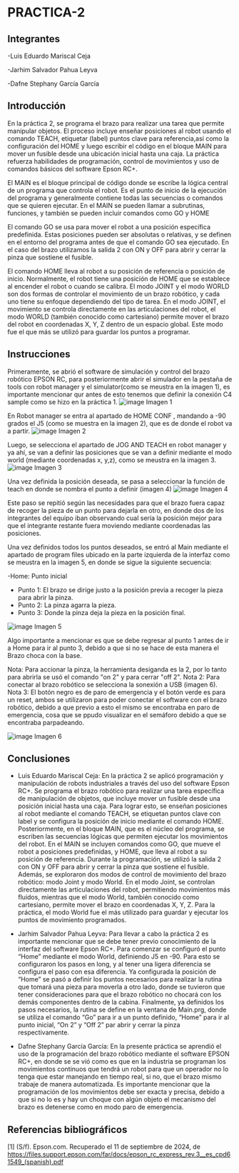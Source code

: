 # PRACTICA-2
## Integrantes
-Luis Eduardo Mariscal Ceja

-Jarhim Salvador Pahua Leyva

-Dafne Stephany García García

## Introducción
En la práctica 2, se programa el brazo para realizar una tarea que permite manipular objetos. El proceso incluye enseñar posiciones al robot usando el comando TEACH, etiquetar (label) puntos clave para referencia,así como la configuración del HOME  y luego escribir el código en el bloque MAIN para mover un fusible desde una ubicación inicial hasta una caja. La práctica refuerza habilidades de programación, control de movimientos y uso de comandos básicos del software Epson RC+.

El MAIN es el bloque principal de código donde se escribe la lógica central de un programa que controla el robot. Es el punto de inicio de la ejecución del programa y generalmente contiene todas las secuencias o comandos que se quieren ejecutar. En el MAIN  se pueden llamar a subrutinas, funciones, y también se pueden incluir comandos como GO y HOME

El comando GO se usa para mover el robot a una posición específica predefinida. Estas posiciones pueden ser absolutas o relativas, y se definen en el entorno del programa antes de que el comando GO sea ejecutado. En el caso del brazo utilizamos la salida 2 con ON y OFF para abrir y cerrar la pinza que sostiene el fusible.

El comando HOME lleva al robot a su posición de referencia o posición de inicio. Normalmente, el robot tiene una posición de HOME que se establece al encender el robot o cuando se calibra.
El modo JOINT y el modo WORLD son dos formas de controlar el movimiento de un brazo robótico, y cada uno tiene su enfoque dependiendo del tipo de tarea.
En el modo JOINT, el movimiento se controla directamente en las articulaciones del robot, el modo WORLD (también conocido como cartesiano) permite mover el brazo del robot en coordenadas X, Y, Z dentro de un espacio global. Este modo fue el que más se utilizó para guardar los puntos a programar.

## Instrucciones
Primeramente, se abrió el software de simulación y control del brazo robótico EPSON RC, para posteriormente abrir el simulador en la pestaña de tools con robot manager y el simulator(como se meustra en la imagen 1), es importante mencionar qur antes de esto tenemos que definir la conexión C4 sample como se hizo en la práctica 1.
![image](https://github.com/user-attachments/assets/de88c743-8a49-48e3-9d0c-ef1fe6c0de0d)
Imagen 1

En Robot manager se entra al apartado de HOME CONF , mandando a -90 grados el J5 (como se muestra en la imagen 2), que es de donde el robot va a partir.
![image](https://github.com/user-attachments/assets/be6ef098-7b7d-46a4-9632-e689304a5400)
Imagen 2

Luego, se selecciona el apartado de JOG AND TEACH en robot manager y ya ahí, se van a definir las posiciones que se van a definir mediante el modo world (mediante coordenadas x, y,z), como se meustra en la imagen 3.
![image](https://github.com/user-attachments/assets/02849d94-4b9d-48fb-a0ff-2bd61b5708d8)
Imagen 3

Una vez definida la posición deseada, se pasa a seleccionar la función de teach en donde se nombra el punto a definir (imagen 4)
![image](https://github.com/user-attachments/assets/7a00edf0-d357-4b0d-a97a-96d3e04b2019)
Imagen 4

Este paso se repitió según las necesidades para que el brazo fuera capaz de recoger la pieza de un punto para dejarla en otro, en donde dos de los integrantes del equipo iban observando cual sería la posición mejor para que el integrante restante fuera moviendo mediante coordenadas las posiciones.

Una vez definidos todos los puntos deseados, se entró al Main mediante el apartado de program files ubicado en la parte izquierda de la interfaz como se meustra en la imagen 5, en donde se sigue la siguiente secuencia:

-Home: Punto inicial
- Punto 1: El brazo se dirige justo a la posición previa a recoger la pieza para abrir la pinza.
- Punto 2: La pinza agarra la pieza.
- Punto 3: Donde la pinza deja la pieza en la posición final.

![image](https://github.com/user-attachments/assets/5608789f-57b4-4116-b975-a21867d8c96f)
Imagen 5

Algo importante a mencionar es que se debe regresar al punto 1 antes de ir a Home para ir al punto 3, debido a que si no se hace de esta manera el Brazo choca con la base.

Nota: Para accionar la pinza, la herramienta desiganda es la 2, por lo tanto para abrirla se usó el comando "on 2" y para cerrar "off 2".
Nota 2: Para conectar al brazo robótico se selecciona la sonexión a USB (imagen 6).
Nota 3: El botón negro es de paro de emergencia y el botón verde es para un reset, ambos se utilizaron para poder conectar el software con el brazo robótico, debido a que previo a esto el mismo se encontraba en paro de emergencia, cosa que se ppudo visualizar en el semáforo debido a que se encontraba parpadeando.

![image](https://github.com/user-attachments/assets/962abb15-f146-4701-8a0a-a18ef229f850)
Imagen 6

## Conclusiones
- Luis Eduardo Mariscal Ceja:
En la práctica 2 se  aplicó programación y manipulación de robots industriales a través del uso del software Epson RC+. Se programa el brazo robótico para realizar una tarea específica de manipulación de objetos, que incluye mover un fusible desde una posición inicial hasta una caja. Para lograr esto, se enseñan posiciones al robot mediante el comando TEACH, se etiquetan puntos clave con label y se configura la posición de inicio mediante el comando HOME. Posteriormente, en el bloque MAIN, que es el núcleo del programa, se escriben las secuencias lógicas que permiten ejecutar los movimientos del robot. En el MAIN se incluyen comandos como GO, que mueve el robot a posiciones predefinidas, y HOME, que lleva al robot a su posición de referencia. Durante la programación, se utilizó la salida 2 con ON y OFF para abrir y cerrar la pinza que sostiene el fusible.
Además, se exploraron dos modos de control de movimiento del brazo robótico: modo Joint y modo World. En el modo Joint, se controlan directamente las articulaciones del robot, permitiendo movimientos más fluidos, mientras que el modo World, también conocido como cartesiano, permite mover el brazo en coordenadas X, Y, Z. Para la práctica, el modo World fue el más utilizado para guardar y ejecutar los puntos de movimiento programados.

- Jarhim Salvador Pahua Leyva:
Para llevar a cabo la práctica 2 es importante mencionar que se debe tener previo conocimiento de la interfaz del software Epson RC+. Para comenzar se configuró el punto “Home” mediante el modo World, definiendo J5 en -90. Para esto se configuraron los pasos en long, y al tener una ligera diferencia se configura el paso con esa diferencia. Ya configurada la posición de “Home” se pasó a definir los puntos necesarios para realizar la rutina que tomará una pieza para moverla a otro lado, donde se tuvieron que tener consideraciones para que el brazo robótico no chocará con los demás componentes dentro de la cabina. Finalmente, ya definidos los pasos necesarios, la rutina se define en la ventana de Main.prg, donde se utiliza el comando “Go” para ir a un punto definido,  “Home” para ir al punto inicial, “On 2” y “Off  2” par abrir y cerrar la pinza respectivamente. 

- Dafne Stephany García García:
En la presente práctica se aprendió el uso de la programación del brazo robótico mediante el software EPSON RC+, en donde se se vió como es que en la industria se programan los movimientos continuos que tendrá un robot para que un operador no lo tenga que estar manejando en tiempo real, si no, que el brazo mismo trabaje de manera automatizada. Es importante mencionar que la programación de los movimientos debe ser exacta y precisa, debido a que si no lo es y hay un choque con algún objeto el mecanismo del brazo es detenerse como en modo paro de emergencia. 

## Referencias bibliográficos
[1] (S/f). Epson.com. Recuperado el 11 de septiembre de 2024, de https://files.support.epson.com/far/docs/epson_rc_express_rev.3__es_cpd61549_(spanish).pdf


